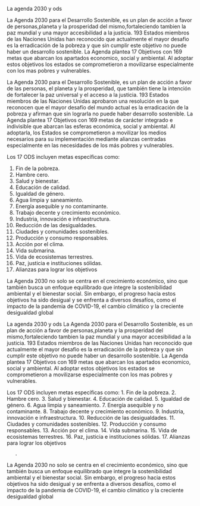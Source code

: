 La agenda 2030 y ods

La Agenda 2030 para el Desarrollo Sostenible, es un plan de acción a favor de personas,planeta y la prosperidad del mismo,fortaleciendo tambien la paz mundial y una mayor accesibilidad a la justicia. 
193 Estados miembros de las Naciones Unidas han reconocido que actualmente el mayor desafio es la erradicación de la pobreza y que sin cumplir este objetivo no puede haber un desarrollo sostenible.
La Agenda plantea 17 Objetivos con 169 metas que abarcan los apartados economico, social y ambiental. Al adoptar estos objetivos los estados se comprometieron a movilizarse especialmente con los mas pobres y vulnerables.

La Agenda 2030 para el Desarrollo Sostenible, es un plan de acción a favor de las personas, el planeta y la prosperidad, que también tiene la intención de fortalecer la paz universal y el acceso a la justicia.
193 Estados miembros de las Naciones Unidas aprobaron una resolución en la que reconocen que el mayor desafío del mundo actual es la erradicación de la pobreza y afirman que sin lograrla no puede haber desarrollo sostenible.
La Agenda plantea 17 Objetivos con 169 metas de carácter integrado e indivisible que abarcan las esferas económica, social y ambiental. Al adoptarla, los Estados se comprometieron a movilizar los medios necesarios para su implementación mediante alianzas centradas especialmente en las necesidades de los más pobres y vulnerables.


Los 17 ODS incluyen metas específicas como:
1. Fin de la pobreza.
2. Hambre cero.
3. Salud y bienestar.
4. Educación de calidad.
5. Igualdad de género.
6. Agua limpia y saneamiento.
7. Energía asequible y no contaminante.
8. Trabajo decente y crecimiento económico.
9. Industria, innovación e infraestructura.
10. Reducción de las desigualdades.
11. Ciudades y comunidades sostenibles.
12. Producción y consumo responsables.
13. Acción por el clima.
14. Vida submarina.
15. Vida de ecosistemas terrestres.
16. Paz, justicia e instituciones sólidas.
17. Alianzas para lograr los objetivos

La Agenda 2030 no solo se centra en el crecimiento económico, sino que también busca un enfoque equilibrado que integre la sostenibilidad ambiental y el bienestar social. Sin embargo, el progreso hacia estos objetivos ha sido desigual y se enfrenta a diversos desafíos, como el impacto de la pandemia de COVID-19, el cambio climático y la creciente desigualdad global

La agenda 2030 y ods
La Agenda 2030 para el Desarrollo Sostenible, es un plan de acción a favor de personas,planeta y la prosperidad del mismo,fortaleciendo tambien la paz mundial y una mayor accesibilidad a la justicia. 
193 Estados miembros de las Naciones Unidas han reconocido que actualmente el mayor desafio es la erradicación de la pobreza y que sin cumplir este objetivo no puede haber un desarrollo sostenible.
La Agenda plantea 17 Objetivos con 169 metas que abarcan los apartados economico, social y ambiental. Al adoptar estos objetivos los estados se comprometieron a movilizarse especialmente con los mas pobres y vulnerables.

Los 17 ODS incluyen metas específicas como:
    1. Fin de la pobreza.
    2. Hambre cero.
    3. Salud y bienestar.
    4. Educación de calidad.
    5. Igualdad de género.
    6. Agua limpia y saneamiento.
    7. Energía asequible y no contaminante.
    8. Trabajo decente y crecimiento económico.
    9. Industria, innovación e infraestructura.
    10. Reducción de las desigualdades.
    11. Ciudades y comunidades sostenibles.
    12. Producción y consumo responsables.
    13. Acción por el clima.
    14. Vida submarina.
    15. Vida de ecosistemas terrestres.
    16. Paz, justicia e instituciones sólidas.
    17. Alianzas para lograr los objetivos
       
       .
La Agenda 2030 no solo se centra en el crecimiento económico, sino que también busca un enfoque equilibrado que integre la sostenibilidad ambiental y el bienestar social. Sin embargo, el progreso hacia estos objetivos ha sido desigual y se enfrenta a diversos desafíos, como el impacto de la pandemia de COVID-19, el cambio climático y la creciente desigualdad global
